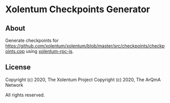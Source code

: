 # Xolentum Checkpoints Generator


## About

Generate checkpoints for https://github.com/xolentum/xolentum/blob/master/src/checkpoints/checkpoints.cpp using [xolentum-rpc-js](https://www.npmjs.com/package/@xolentum/xolentum-rpc-js).

## License

Copyright (c) 2020, The Xolentum Project
Copyright (c) 2020, The ArQmA Network

All rights reserved.
